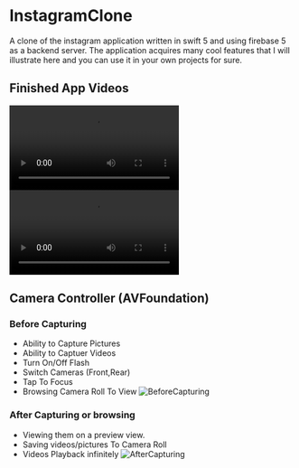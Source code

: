 # InstagramClone
A clone of the instagram application written in swift 5 and using firebase 5 as a backend server. The application 
acquires many cool features that I will illustrate here and you can use it in your own projects for sure.

## Finished App Videos
![Finished App](https://github.com/ahmedattia213/InstagramClone/blob/master/illustrationfiles/720p.mov)
![Finished App2](https://github.com/ahmedattia213/InstagramClone/blob/master/illustrationfiles/720p2.mov)

## Camera Controller (AVFoundation)
### Before Capturing
* Ability to Capture Pictures
* Ability to Captuer Videos
* Turn On/Off Flash
* Switch Cameras (Front,Rear)
* Tap To Focus
* Browsing Camera Roll To View
![BeforeCapturing](https://github.com/ahmedattia213/InstagramClone/blob/master/illustrationfiles/IMG_2944.PNG)

### After Capturing or browsing
* Viewing them on a preview view.
* Saving videos/pictures To Camera Roll
* Videos Playback infinitely
![AfterCapturing](https://github.com/ahmedattia213/InstagramClone/blob/master/illustrationfiles/IMG_2956.PNG)
